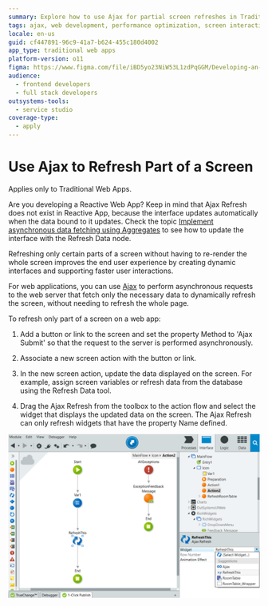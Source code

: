 ```yaml
---
summary: Explore how to use Ajax for partial screen refreshes in Traditional Web Apps with OutSystems 11 (O11).
tags: ajax, web development, performance optimization, screen interactivity, user experience
locale: en-us
guid: cf447891-96c9-41a7-b624-455c180d4002
app_type: traditional web apps
platform-version: o11
figma: https://www.figma.com/file/iBD5yo23NiW53L1zdPqGGM/Developing-an-Application?type=design&node-id=266%3A14&mode=design&t=GF97AOUqsRf9tsAh-1
audience:
  - frontend developers
  - full stack developers
outsystems-tools:
  - service studio
coverage-type:
  - apply
---
```


# Use Ajax to Refresh Part of a Screen

<div class="info" markdown="1">

Applies only to Traditional Web Apps.

</div>

<div class="info" markdown="1">

Are you developing a Reactive Web App? Keep in mind that Ajax Refresh does not exist in Reactive App, because the interface updates automatically when the data bound to it updates. Check the topic [Implement asynchronous data fetching using Aggregates](../data/operations/async-fetch-aggregates.md) to see how to update the interface with the Refresh Data node.

</div>

Refreshing only certain parts of a screen without having to re-render the whole screen improves the end user experience by creating dynamic interfaces and supporting faster user interactions.

For web applications, you can use [Ajax](../../ref/lang/auto/class-ajax-refresh.md) to perform asynchronous requests to the web server that fetch only the necessary data to dynamically refresh the screen, without needing to refresh the whole page.

To refresh only part of a screen on a web app:

1. Add a button or link to the screen and set the property Method to 'Ajax Submit' so that the request to the server is performed asynchronously. 

2. Associate a new screen action with the button or link. 

3. In the new screen action, update the data displayed on the screen. For example, assign screen variables or refresh data from the database using the Refresh Data tool. 

4. Drag the Ajax Refresh from the toolbox to the action flow and select the widget that displays the updated data on the screen. The Ajax Refresh can only refresh widgets that have the property Name defined. 

![Flow diagram showing the process of refreshing part of a screen using Ajax in a Traditional Web App](images/screen-partial-refresh-flow.png "Ajax Screen Partial Refresh Flow")
